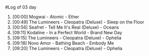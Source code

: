 #Log of 03 day

1. [00:00] Mogwai - Atomic - Ether
1. [00:49] The Lumineers - Cleopatra (Deluxe) - Sleep on the Floor
1. [00:56] Seafret - Tell Me It's Real (Deluxe) - Oceans
1. [09:11] Kodaline - In a Perfect World - Brand New Day
1. [09:15] The Lumineers - Cleopatra (Deluxe) - Ophelia
1. [09:18] Novo Amor - Bathing Beach - Embody Me
1. [09:20] The Lumineers - Cleopatra (Deluxe) - Ophelia
